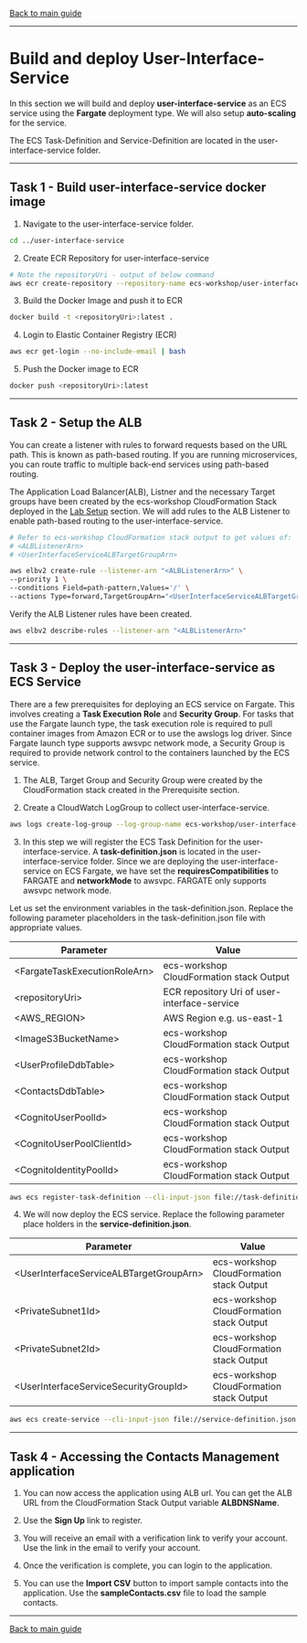 [Back to main guide](../README.md)

___

# Build and deploy User-Interface-Service

In this section we will build and deploy **user-interface-service** as an ECS service using the **Fargate** deployment type. We will also setup **auto-scaling** for the service.

The ECS Task-Definition and Service-Definition are located in the user-interface-service folder.

___

## Task 1 - Build user-interface-service docker image

1. Navigate to the user-interface-service folder.

```bash
cd ../user-interface-service
```

2. Create ECR Repository for user-interface-service

```bash
# Note the repositoryUri - output of below command
aws ecr create-repository --repository-name ecs-workshop/user-interface-service
```

3. Build the Docker Image and push it to ECR

```bash
docker build -t <repositoryUri>:latest .
```

4. Login to Elastic Container Registry (ECR)

```bash
aws ecr get-login --no-include-email | bash
```

5. Push the Docker image to ECR

```bash
docker push <repositoryUri>:latest
```

___

## Task 2 - Setup the ALB

You can create a listener with rules to forward requests based on the URL path. This is known as path-based routing. If you are running microservices, you can route traffic to multiple back-end services using path-based routing.

The Application Load Balancer(ALB), Listner and the necessary Target groups have been created by the ecs-workshop CloudFormation Stack deployed in the [Lab Setup](lab-guides/lab-setup.md) section. We will add rules to the ALB Listener to enable path-based routing to the user-interface-service.

```bash
# Refer to ecs-workshop CloudFormation stack output to get values of:
# <ALBListenerArn>
# <UserInterfaceServiceALBTargetGroupArn>

aws elbv2 create-rule --listener-arn "<ALBListenerArn>" \
--priority 1 \
--conditions Field=path-pattern,Values='/' \
--actions Type=forward,TargetGroupArn="<UserInterfaceServiceALBTargetGroupArn>"
```

Verify the ALB Listener rules have been created.

```bash
aws elbv2 describe-rules --listener-arn "<ALBListenerArn>"
```

___

## Task 3 - Deploy the user-interface-service as ECS Service

There are a few prerequisites for deploying an ECS service on Fargate. This involves creating a **Task Execution Role** and **Security Group**. For tasks that use the Fargate launch type, the task execution role is required to pull container images from Amazon ECR or to use the awslogs log driver. Since Fargate launch type supports awsvpc network mode, a Security Group is required to provide network control to the containers launched by the ECS service.

1. The ALB, Target Group and Security Group were created by the CloudFormation stack created in the Prerequisite section.

2. Create a CloudWatch LogGroup to collect user-interface-service.

```bash
aws logs create-log-group --log-group-name ecs-workshop/user-interface-service
```

3. In this step we will register the ECS Task Definition for the user-interface-service. A **task-definition.json** is located in the user-interface-service folder. Since we are deploying the user-interface-service on ECS Fargate, we have set the **requiresCompatibilities** to FARGATE and **networkMode** to awsvpc. FARGATE only supports awsvpc network mode.

Let us set the environment variables in the task-definition.json. Replace the following parameter placeholders in the task-definition.json file with appropriate values.

|Parameter                           | Value                                         |
|------------------------------------|-----------------------------------------------|
|&lt;FargateTaskExecutionRoleArn&gt; | ecs-workshop CloudFormation stack Output      |
|&lt;repositoryUri&gt;               | ECR repository Uri of user-interface-service  |
|&lt;AWS_REGION&gt;                  | AWS Region e.g. us-east-1                     |
|&lt;ImageS3BucketName&gt;           | ecs-workshop CloudFormation stack Output      |
|&lt;UserProfileDdbTable&gt;         | ecs-workshop CloudFormation stack Output      |
|&lt;ContactsDdbTable&gt;            | ecs-workshop CloudFormation stack Output      |
|&lt;CognitoUserPoolId&gt;           | ecs-workshop CloudFormation stack Output      |
|&lt;CognitoUserPoolClientId&gt;     | ecs-workshop CloudFormation stack Output      |
|&lt;CognitoIdentityPoolId&gt;       | ecs-workshop CloudFormation stack Output      |

```bash
aws ecs register-task-definition --cli-input-json file://task-definition.json
```

4. We will now deploy the ECS service. Replace the following parameter place holders in the **service-definition.json**.

| Parameter                                   | Value                                    |
|---------------------------------------------|------------------------------------------|
|&lt;UserInterfaceServiceALBTargetGroupArn&gt;| ecs-workshop CloudFormation stack Output |
|&lt;PrivateSubnet1Id&gt;                     | ecs-workshop CloudFormation stack Output |
|&lt;PrivateSubnet2Id&gt;                           | ecs-workshop CloudFormation stack Output |
|&lt;UserInterfaceServiceSecurityGroupId&gt;  | ecs-workshop CloudFormation stack Output |

```bash
aws ecs create-service --cli-input-json file://service-definition.json 
```

___

## Task 4 - Accessing the Contacts Management application

1. You can now access the application using ALB url. You can get the ALB URL from the CloudFormation Stack Output variable **ALBDNSName**.

2. Use the **Sign Up** link to register.

3. You will receive an email with a verification link to verify your account. Use the link in the email to verify your account.

4. Once the verification is complete, you can login to the application.

5. You can use the **Import CSV** button to import sample contacts into the application. Use the **sampleContacts.csv** file to load the sample contacts. 

___

[Back to main guide](../README.md)